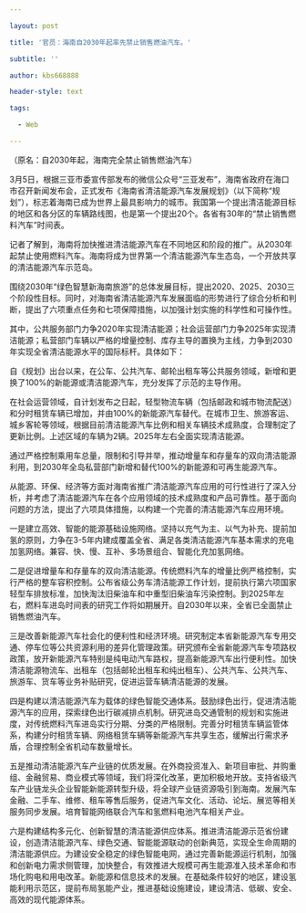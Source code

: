 ---
layout: post
title: '官员：海南自2030年起率先禁止销售燃油汽车。'
subtitle: ''
author: kbs668888
header-style: text
tags:
  - Web
---
（原名：自2030年起，海南完全禁止销售燃油汽车）

3月5日，根据三亚市委宣传部发布的微信公众号“三亚发布”，海南省政府在海口市召开新闻发布会，正式发布《海南省清洁能源汽车发展规划》（以下简称“规划”），标志着海南已成为世界上最具影响力的城市。我国第一个提出清洁能源目标的地区和各分区的车辆路线图，也是第一个提出20个。各省有30年的“禁止销售燃料汽车”时间表。

记者了解到，海南将加快推进清洁能源汽车在不同地区和阶段的推广。从2030年起禁止使用燃料汽车。海南将成为世界第一个清洁能源汽车生态岛，一个开放共享的清洁能源汽车示范岛。

围绕2030年“绿色智慧新海南旅游”的总体发展目标，提出2020、2025、2030三个阶段性目标。同时，对海南省清洁能源汽车发展面临的形势进行了综合分析和判断，提出了六项重点任务和七项保障措施，以加强计划实施的科学性和可操作性。

其中，公共服务部门力争2020年实现清洁能源；社会运营部门力争2025年实现清洁能源；私营部门车辆以严格的增量控制、库存主导的置换为主线，力争到2030年实现全省清洁能源水平的国际标杆。具体如下：

自《规划》出台以来，在公车、公共汽车、邮轮出租车等公共服务领域，新增和更换了100%的新能源或清洁能源汽车，充分发挥了示范的主导作用。

在社会运营领域，自计划发布之日起，轻型物流车辆（包括邮政和城市物流配送）和分时租赁车辆已增加，并由100%的新能源汽车替代。在城市卫生、旅游客运、城乡客轮等领域，根据目前清洁能源汽车比例和相关车辆技术成熟度，合理制定了更新比例。上述区域的车辆为2辆。2025年左右全面实现清洁能源。

通过严格控制乘用车总量，限制和引导并举，推动增量车和存量车的双向清洁能源利用，到2030年全岛私营部门新增和替代100%的新能源和可再生能源汽车。

从能源、环保、经济等方面对海南省推广清洁能源汽车应用的可行性进行了深入分析，并考虑了清洁能源汽车在各个应用领域的技术成熟度和产品可靠性。基于面向问题的方法，提出了六项具体措施，以构建一个完善的清洁能源汽车应用环境。

一是建立高效、智能的能源基础设施网络。坚持以充气为主、以气为补充、提前加氢的原则，力争在3-5年内建成覆盖全省、满足各类清洁能源汽车基本需求的充电加氢网络。兼容、快、慢、互补、多场景组合、智能化充加氢网络。

二是促进增量车和存量车的双向清洁能源。传统燃料汽车的增量比例严格控制，实行严格的整车容积控制。公布省级公务车清洁能源工作计划，提前执行第六项国家轻型车排放标准，加快淘汰旧柴油车和中重型旧柴油车污染控制。到2025年左右，燃料车进岛时间表的研究工作将如期展开。自2030年以来，全省已全面禁止销售燃油汽车。

三是改善新能源汽车社会化的便利性和经济环境。研究制定本省新能源汽车专用交通、停车位等公共资源利用的差异化管理政策。研究颁布全省新能源汽车专项路权政策，放开新能源汽车特别是纯电动汽车路权，提高新能源汽车出行便利性。加快清洁能源物流车、出租车（包括邮轮出租车和纯出租车）、公共汽车、公共汽车、旅游车、货车等业务补贴研究，促进运营车辆清洁能源的发展。

四是构建以清洁能源汽车为载体的绿色智能交通体系。鼓励绿色出行，促进清洁能源汽车的应用，探索绿色出行碳减排点机制。研究进岛交通管制的规划和实施进度，对传统燃料汽车进岛实行分期、分类的严格限制。完善分时租赁车辆监管体系，构建分时租赁车辆、网络租赁车辆等新能源汽车共享生态，缓解出行需求矛盾，合理控制全省机动车数量增长。

五是推动清洁能源汽车产业链的优质发展。在外商投资准入、新项目审批、并购重组、金融贸易、商业模式等领域，我们将深化改革，更加积极地开放。支持省级汽车产业链龙头企业智能新能源转型升级，将全球产业链资源吸引到海南。发展汽车金融、二手车、维修、租车等售后服务，促进汽车文化、活动、论坛、展览等相关服务同步发展。培育智能网络联合汽车和氢燃料电池汽车相关产业。

六是构建结构多元化、创新智慧的清洁能源供应体系。推进清洁能源示范省份建设，创造清洁能源汽车、绿色交通、智能能源联动的创新典范，实现全生命周期的清洁能源供应。为建设安全稳定的绿色智能电网，通过完善新能源运行机制，加强和创新电力需求侧管理，加快整合，有效推进大规模可再生能源准入技术革命和市场化购电和用电改革。新能源和信息技术的发展。在基础条件较好的地区，建设氢能利用示范区，提前布局氢能产业，推进基础设施建设，建设清洁、低碳、安全、高效的现代能源体系。

